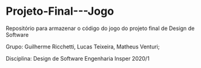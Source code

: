 # Projeto-Final---Jogo
Repositório para armazenar o código do jogo do projeto final de Design de Software

Grupo: Guilherme Ricchetti, Lucas Teixeira, Matheus Venturi;

Disciplina: Design de Software
Engenharia Insper 2020/1